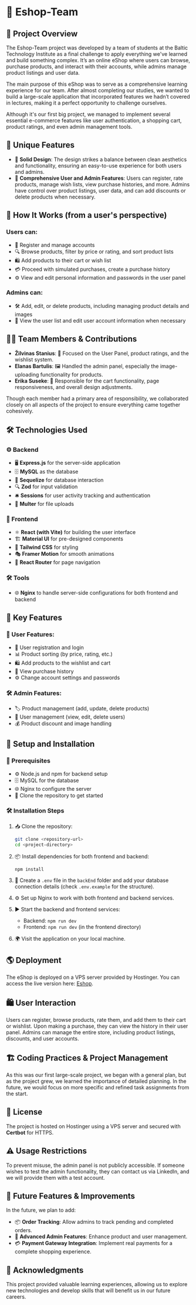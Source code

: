 # 🛒 Eshop-Team

## 📌 Project Overview

The Eshop-Team project was developed by a team of students at the Baltic Technology Institute as a final challenge to apply everything we've learned and build something complex. It’s an online eShop where users can browse, purchase products, and interact with their accounts, while admins manage product listings and user data.

The main purpose of this eShop was to serve as a comprehensive learning experience for our team. After almost completing our studies, we wanted to build a large-scale application that incorporated features we hadn’t covered in lectures, making it a perfect opportunity to challenge ourselves.

Although it's our first big project, we managed to implement several essential e-commerce features like user authentication, a shopping cart, product ratings, and even admin management tools.

## 🌟 Unique Features

- 🎨 **Solid Design**: The design strikes a balance between clean aesthetics and functionality, ensuring an easy-to-use experience for both users and admins.
- 🔑 **Comprehensive User and Admin Features**: Users can register, rate products, manage wish lists, view purchase histories, and more. Admins have control over product listings, user data, and can add discounts or delete products when necessary.

## 👤 How It Works (from a user's perspective)

### Users can:

- 🔐 Register and manage accounts
- 🔍 Browse products, filter by price or rating, and sort product lists
- 🛍️ Add products to their cart or wish list
- 💳 Proceed with simulated purchases, create a purchase history
- ⚙️ View and edit personal information and passwords in the user panel

### Admins can:

- 🛠️ Add, edit, or delete products, including managing product details and images
- 👥 View the user list and edit user account information when necessary

## 👨‍💻 Team Members & Contributions

- **Žilvinas Stanius**: 📝 Focused on the User Panel, product ratings, and the wishlist system.
- **Elanas Bartulis**: 🖼️ Handled the admin panel, especially the image-uploading functionality for products.
- **Erika Suseke**: 🎨 Responsible for the cart functionality, page responsiveness, and overall design adjustments.

Though each member had a primary area of responsibility, we collaborated closely on all aspects of the project to ensure everything came together cohesively.

## 🛠️ Technologies Used

### ⚙️ Backend

- 🖥️ **Express.js** for the server-side application
- 🗄️ **MySQL** as the database
- 🔄 **Sequelize** for database interaction
- 🔍 **Zod** for input validation
- 🛎️ **Sessions** for user activity tracking and authentication
- 📂 **Multer** for file uploads

### 🎨 Frontend

- ⚛️ **React (with Vite)** for building the user interface
- 🏗️ **Material UI** for pre-designed components
- 🎨 **Tailwind CSS** for styling
- 🎭 **Framer Motion** for smooth animations
- 🚦 **React Router** for page navigation

### 🛠️ Tools

- 🌐 **Nginx** to handle server-side configurations for both frontend and backend

## 🔑 Key Features

### 👤 User Features:

- 🔐 User registration and login
- 📊 Product sorting (by price, rating, etc.)
- 🛍️ Add products to the wishlist and cart
- 📜 View purchase history
- ⚙️ Change account settings and passwords

### 🛠️ Admin Features:

- 🏷️ Product management (add, update, delete products)
- 👥 User management (view, edit, delete users)
- 💰 Product discount and image handling

## 🚀 Setup and Installation

### 📌 Prerequisites

- ⚙️ Node.js and npm for backend setup
- 🗄️ MySQL for the database
- 🌐 Nginx to configure the server
- 📂 Clone the repository to get started

### 🛠️ Installation Steps

1. 📥 Clone the repository:

   ```bash
   git clone <repository-url>
   cd <project-directory>
   ```

2. 📦 Install dependencies for both frontend and backend:

   ```bash
   npm install
   ```

3. 📝 Create a `.env` file in the `backEnd` folder and add your database connection details (check `.env.example` for the structure).

4. ⚙️ Set up Nginx to work with both frontend and backend services.

5. ▶️ Start the backend and frontend services:

   - Backend: `npm run dev`
   - Frontend: `npm run dev` (in the frontend directory)

6. 🌍 Visit the application on your local machine.

## 🌎 Deployment

The eShop is deployed on a VPS server provided by Hostinger. You can access the live version here: [Eshop](http://srv701413.hstgr.cloud/).

## 🛍️ User Interaction

Users can register, browse products, rate them, and add them to their cart or wishlist. Upon making a purchase, they can view the history in their user panel. Admins can manage the entire store, including product listings, discounts, and user accounts.

## 🏗️ Coding Practices & Project Management

As this was our first large-scale project, we began with a general plan, but as the project grew, we learned the importance of detailed planning. In the future, we would focus on more specific and refined task assignments from the start.

## 📜 License

The project is hosted on Hostinger using a VPS server and secured with **Certbot** for HTTPS.

## ⚠️ Usage Restrictions

To prevent misuse, the admin panel is not publicly accessible. If someone wishes to test the admin functionality, they can contact us via LinkedIn, and we will provide them with a test account.

## 🚀 Future Features & Improvements

In the future, we plan to add:

- 📦 **Order Tracking**: Allow admins to track pending and completed orders.
- 🔧 **Advanced Admin Features**: Enhance product and user management.
- 💳 **Payment Gateway Integration**: Implement real payments for a complete shopping experience.

## 🙌 Acknowledgments

This project provided valuable learning experiences, allowing us to explore new technologies and develop skills that will benefit us in our future careers.
